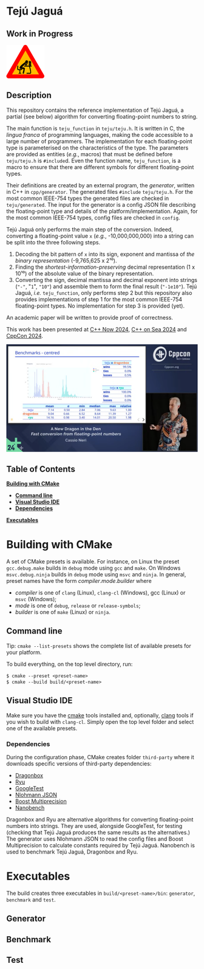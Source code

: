 # Tejú Jaguá

## Work in Progress

![Work in progress](resources/wip.png "Work in progress")

## Description

This repository contains the reference implementation of Tejú Jaguá, a partial (see below) algorithm for converting floating-point numbers to string.

The main function is `teju_function` in `teju/teju.h`.
It is written in C, the *lingua franca* of programming languages, making the code accessible to a large number of programmers.
The implementation for each floating-point type is parameterised on the characteristics of the type.
The parameters are provided as entities (*e.g.*, macros) that must be defined before `teju/teju.h` is `#include`d.
Even the function name, `teju_function`, is a macro to ensure that there are different symbols for different floating-point types.

Their definitions are created by an external program, the _generator_, written in C++ in `cpp/generator`.
The generated files `#include` `teju/teju.h`.
For the most common IEEE-754 types the generated files are checked in `teju/generated`.
The input for the generator is a config JSON file describing the floating-point type and details of the platform/implementation.
Again, for the most common IEEE-754 types, config files are checked in `config`.

Tejú Jaguá only performs the main step of the conversion.
Indeed, converting a floating-point value `x` (*e.g.*, -10,000,000,000) into a string can be split into the three following steps.
1. Decoding the bit pattern of `x` into its sign, exponent and mantissa of *the binary representation* (-9,765,625 x 2¹⁰).
2. Finding the *shortest-information-preserving* decimal representation (1 x 10¹⁰) of the absolute value of the binary representation.
3. Converting the sign, decimal mantissa and decimal exponent into strings (`"-"`, "`1`", `"10"`) and assemble them to form the final result (`"-1e10"`).
Tejú Jaguá, *i.e.* `teju_function`, only performs step 2 but this repository also provides implementations of step 1 for the most common IEEE-754 floating-point types.
No implementation for step 3 is provided (yet).

An academic paper will be written to provide proof of correctness.

This work has been presented at [C++ Now 2024](https://www.youtube.com/watch?v=w0WrRdW7eqg),
[C++ on Sea 2024](https://www.youtube.com/watch?v=cEDo44i9imU)
and [CppCon 2024](https://www.youtube.com/watch?v=fPZ1ZdA7Iwc).

[![CppCon 2024 talk on Tejú Jaguá](cppcon.png)](https://www.youtube.com/watch?v=fPZ1ZdA7Iwc)

## Table of Contents

**[Building with CMake](#building-with-cmake)**<br>

  * **[Command line](#command-line)**
  * **[Visual Studio IDE](#visual-studio-ide)**
  * **[Dependencies](#dependencies)**

**[Executables](#executables)**<br>

# Building with CMake

A set of CMake presets is available. For instance, on Linux the preset
`gcc.debug.make` builds in `debug` mode using `gcc` and `make`. On Windows
`msvc.debug.ninja` builds in `debug` mode using `msvc` and `ninja`. In general,
preset names have the form *compiler*.*mode*.*builder* where

* *compiler* is one of `clang` (Linux), `clang-cl` (Windows), gcc (Linux) or
`msvc` (Windows);
* *mode* is one of `debug`, `release` or `release-symbols`;
* *builder* is one of `make` (Linux) or `ninja`.

## Command line

Tip: `cmake --list-presets` shows the complete list of available presets for your platform.

To build everything, on the top level directory, run:
```
$ cmake --preset <preset-name>
$ cmake --build build/<preset-name>
```

## Visual Studio IDE

Make sure you have the
[cmake](https://learn.microsoft.com/en-us/cpp/build/cmake-projects-in-visual-studio?view=msvc-170)
tools installed and, optionally,
[clang](https://learn.microsoft.com/en-us/cpp/build/clang-support-msbuild?view=msvc-170)
tools if you wish to build with `clang-cl`. Simply open the top level
folder and select one of the available presets.

### Dependencies

During the configuration phase, CMake creates folder `third-party` where it downloads specific versions of third-party dependencies:
* [Dragonbox](https://github.com/jk-jeon/dragonbox)
* [Ryu](https://github.com/ulfjack/ryu)
* [GoogleTest](https://github.com/google/googletest)
* [Nlohmann JSON](https://github.com/nlohmann/json)
* [Boost Multiprecision](https://github.com/boostorg/multiprecision)
* [Nanobench](https://github.com/martinus/nanobench)

Dragonbox and Ryu are alternative algorithms for converting floating-point numbers into strings.
They are used, alongside GoogleTest, for testing (checking that Tejú Jaguá produces the same results as the alternatives.)
The generator uses Nlohmann JSON to read the config files and Boost Multiprecision to calculate constants required by Tejú Jaguá.
Nanobench is used to benchmark Tejú Jaguá, Dragonbox and Ryu.

# Executables

The build creates three executables in `build/<preset-name>/bin`: `generator`, `benchmark` and `test`.

## Generator

## Benchmark

## Test
